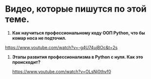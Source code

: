# Видео, которые пишутся по этой теме.

1. **Как научиться профессиональному коду ООП Python, что бы комар носа не подточил.**
   

https://www.youtube.com/watch?v=-g4U74ujBOc&t=2s

1. **Этапы развития профессионализма в Python с нуля. Как это происходит?**
   
   https://www.youtube.com/watch?v=OLsNj0thvf0